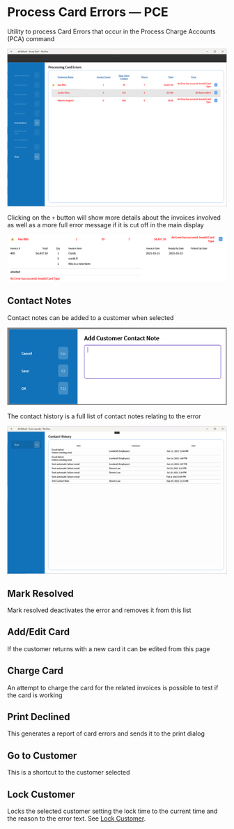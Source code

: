 # Process Card Errors — PCE

Utility to process Card Errors that occur in the Process Charge Accounts (PCA) command

![Main](/.attachments/Documentation/ProcessingCardErrors.png "Main")

Clicking on the `+` button will show more details about the invoices involved as well as a more full error message if it is cut off in the main display

![Details](/.attachments/Documentation/ProcessingCardErrors-Details.png "Details")

## Contact Notes

Contact notes can be added to a customer when selected

![Add Contact Note](/.attachments/Documentation/ProcessingCardErrors-AddContactNote.png "Add Contact Note")

The contact history is a full list of contact notes relating to the error

![Contact History](/.attachments/Documentation/ProcessingCardErrors-ContactHistory.png "Contact History")

## Mark Resolved

Mark resolved deactivates the error and removes it from this list

## Add/Edit Card

If the customer returns with a new card it can be edited from this page

## Charge Card

An attempt to charge the card for the related invoices is possible to test if the card is working

## Print Declined

This generates a report of card errors and sends it to the print dialog

## Go to Customer

This is a shortcut to the customer selected

## Lock Customer

Locks the selected customer setting the lock time to the current time and the reason to the error text. See [Lock Customer](../Functions/Lock-Customer.md).